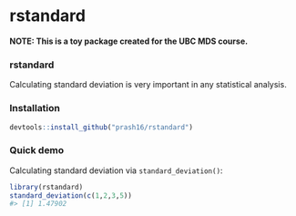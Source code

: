 rstandard
================

<!-- README.md is generated from README.Rmd. Please edit that file -->
**NOTE: This is a toy package created for the UBC MDS course.**

### rstandard

Calculating standard deviation is very important in any statistical analysis.

### Installation

``` r
devtools::install_github("prash16/rstandard")
```

### Quick demo

Calculating standard deviation via `standard_deviation()`:

``` r
library(rstandard)
standard_deviation(c(1,2,3,5))
#> [1] 1.47902
```
